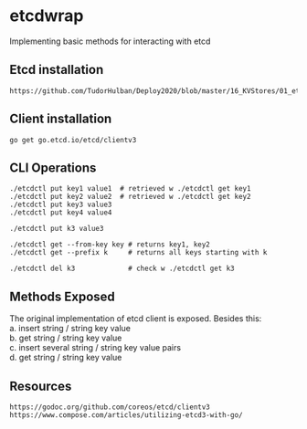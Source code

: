 # etcdwrap
Implementing basic methods for interacting with etcd

## Etcd installation
```
https://github.com/TudorHulban/Deploy2020/blob/master/16_KVStores/01_etcd.md
```

## Client installation 
```
go get go.etcd.io/etcd/clientv3
```

## CLI Operations
```
./etcdctl put key1 value1  # retrieved w ./etcdctl get key1
./etcdctl put key2 value2  # retrieved w ./etcdctl get key2
./etcdctl put key3 value3 
./etcdctl put key4 value4 

./etcdctl put k3 value3 

./etcdctl get --from-key key # returns key1, key2
./etcdctl get --prefix k     # returns all keys starting with k

./etcdctl del k3             # check w ./etcdctl get k3
```

## Methods Exposed
The original implementation of etcd client is exposed. Besides this:<br/>
a. insert string / string key value<br/>
b. get string / string key value<br/>
c. insert several string / string key value pairs<br/>
d. get string / string key value<br/>




## Resources
```
https://godoc.org/github.com/coreos/etcd/clientv3
https://www.compose.com/articles/utilizing-etcd3-with-go/
```

